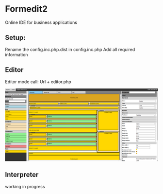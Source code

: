 # Formedit2
Online IDE for business applications

Setup:
---
Rename the config.inc.php.dist in config.inc.php
Add all required information

Editor
---
Editor mode call:
Url + editor.php

![alt text](editor.png)

Interpreter
---
working in progress


